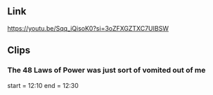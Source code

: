 ## Link
https://youtu.be/Sqq_iQisoK0?si=3oZFXGZTXC7UIBSW

## Clips

### The 48 Laws of Power was just sort of vomited out of me
start = 12:10
end = 12:30